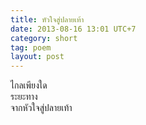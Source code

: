 ```yaml
---
title: หัวใจสู่ปลายเท้า
date: 2013-08-16 13:01 UTC+7
category: short
tag: poem
layout: post
---
```


ไกลเพียงใด  
ระยะทาง  
จากหัวใจสู่ปลายเท้า  

